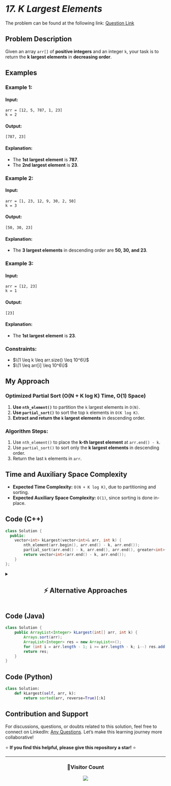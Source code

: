 # *17. K Largest Elements*  

The problem can be found at the following link: [Question Link](https://www.geeksforgeeks.org/problems/k-largest-elements4206/1)  

## **Problem Description**  

Given an array `arr[]` of **positive integers** and an integer `k`, your task is to return the **k largest elements** in **decreasing order**.  

## **Examples**  

### **Example 1:**  

#### **Input:**  
```plaintext
arr = [12, 5, 787, 1, 23]
k = 2
```
#### **Output:**  
```plaintext
[787, 23]
```
#### **Explanation:**  
- The **1st largest element** is **787**.  
- The **2nd largest element** is **23**.  


### **Example 2:**  

#### **Input:**  
```plaintext
arr = [1, 23, 12, 9, 30, 2, 50]
k = 3
```
#### **Output:**  
```plaintext
[50, 30, 23]
```
#### **Explanation:**  
- The **3 largest elements** in descending order are **50, 30, and 23**.  


### **Example 3:**  

#### **Input:**  
```plaintext
arr = [12, 23]
k = 1
```
#### **Output:**  
```plaintext
[23]
```
#### **Explanation:**  
- The **1st largest element** is **23**.  


### **Constraints:**  
- $\(1 \leq k \leq arr.size() \leq 10^6\)$  
- $\(1 \leq arr[i] \leq 10^6\)$  


## **My Approach**  

### **Optimized Partial Sort (O(N + K log K) Time, O(1) Space)**  

1. **Use `nth_element()`** to partition the `k` largest elements in `O(N)`.  
2. **Use `partial_sort()`** to sort the top `k` elements in `O(K log K)`.  
3. **Extract and return the `k` largest elements** in descending order.  

### **Algorithm Steps:**  

1. Use `nth_element()` to place the **k-th largest element** at `arr.end() - k`.  
2. Use `partial_sort()` to sort only the **k largest elements** in descending order.  
3. Return the last `k` elements in `arr`.  


## **Time and Auxiliary Space Complexity**  

- **Expected Time Complexity:** `O(N + K log K)`, due to partitioning and sorting.  
- **Expected Auxiliary Space Complexity:** `O(1)`, since sorting is done in-place.  


## **Code (C++)**  

```cpp
class Solution {
  public:
    vector<int> kLargest(vector<int>& arr, int k) {
        nth_element(arr.begin(), arr.end() - k, arr.end());
        partial_sort(arr.end() - k, arr.end(), arr.end(), greater<int>());
        return vector<int>(arr.end() - k, arr.end());
    }
};
```


<details>
  <summary><h2 align="center">⚡ Alternative Approaches</h2></summary>

## **2️⃣ Min-Heap Approach (O(N log K) Time, O(K) Space)**  

### **Approach:**  
1. **Maintain a min-heap of size `k`** using a priority queue.  
2. **Push elements into the heap** and ensure it only keeps `k` largest elements.  
3. **Extract elements in descending order** from the heap.  

### **Code (C++)**  

```cpp
class Solution {
  public:
    vector<int> kLargest(vector<int>& arr, int k) {
        priority_queue<int, vector<int>, greater<int>> pq(arr.begin(), arr.begin() + k);
        for (int i = k; i < arr.size(); i++)
            if (arr[i] > pq.top()) pq.pop(), pq.push(arr[i]);
        vector<int> res(k);
        while (!pq.empty()) res[--k] = pq.top(), pq.pop();
        return res;
    }
};
```

🔹 **Pros:** Efficient for real-time data processing.  
🔹 **Cons:** Extra space (`O(K)`) for the heap.  


## **3️⃣ Sorting Approach (O(N log N) Time, O(1) Space)**  

### **Approach:**  
1. **Sort the array in descending order** using `sort()`.  
2. **Return the first `k` elements** from the sorted array.  

### **Code (C++)**  

```cpp
class Solution {
  public:
    vector<int> kLargest(vector<int>& arr, int k) {
        sort(arr.rbegin(), arr.rend());
        return vector<int>(arr.begin(), arr.begin() + k);
    }
};
```

🔹 **Pros:** Simple to implement.  
🔹 **Cons:** Inefficient for large `N` due to sorting.  


## **📊 Comparison of Approaches**  

| **Approach**                  | ⏱️ **Time Complexity** | 🗂️ **Space Complexity** | ⚡ **Method**        | ✅ **Pros**                           | ⚠️ **Cons**                      |
|--------------------------------|----------------------|------------------------|----------------|--------------------------------|----------------------------------|
| **Optimized Partial Sort**     | 🟢 `O(N + K log K)`  | 🟢 `O(1)`               | Partial Sort   | Best runtime & space efficiency | None |
| **Min-Heap (Priority Queue)**  | 🟡 `O(N log K)`      | 🟡 `O(K)`               | Heap-based     | Good for streaming data | Extra space usage |
| **Sorting Approach**           | 🔴 `O(N log N)`      | 🟢 `O(1)`               | Sorting        | Simple & easy to implement | Slow for large `N` |


## **💡 Best Choice?**  

- ✅ **For best efficiency:** **Partial Sort (`O(N + K log K)`, `O(1)`)**.  
- ✅ **For real-time data processing:** **Min-Heap (`O(N log K)`, `O(K)`)**.  
- ✅ **For simplicity:** **Sorting Approach (`O(N log N)`, `O(1)`)**.  

</details>  


## **Code (Java)**  

```java
class Solution {
    public ArrayList<Integer> kLargest(int[] arr, int k) {
        Arrays.sort(arr);
        ArrayList<Integer> res = new ArrayList<>();
        for (int i = arr.length - 1; i >= arr.length - k; i--) res.add(arr[i]);
        return res;
    }
}
```


## **Code (Python)**  

```python
class Solution:
    def kLargest(self, arr, k):
        return sorted(arr, reverse=True)[:k]
```


## **Contribution and Support**  

For discussions, questions, or doubts related to this solution, feel free to connect on LinkedIn: [Any Questions](https://www.linkedin.com/in/het-patel-8b110525a/). Let’s make this learning journey more collaborative!  

⭐ **If you find this helpful, please give this repository a star!** ⭐  


---

<div align="center">
  <h3><b>📍Visitor Count</b></h3>
</div>

<p align="center">
  <img src="https://profile-counter.glitch.me/Hunterdii/count.svg" />
</p>
